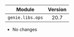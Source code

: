 | Module                  | Version       |
| ------------------------|:-------------:|
| ``genie.libs.ops``      |  20.7         |

* No changes
